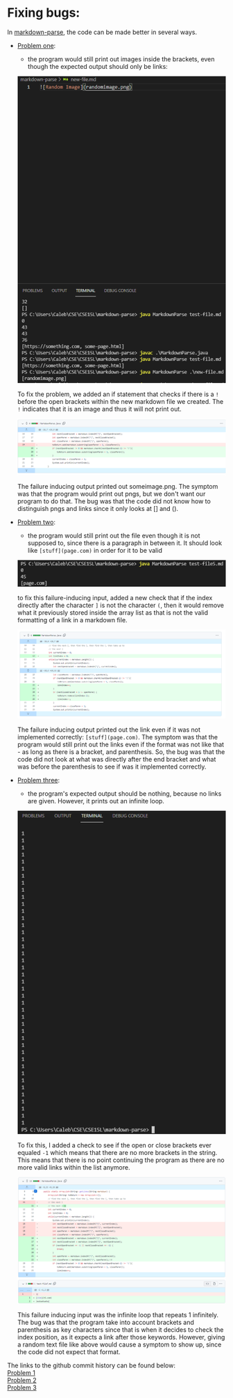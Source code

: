 # Fixing bugs:
In [markdown-parse](https://github.com/catliba/markdown-parse), the code can be made better in several ways. 

* [Problem one](https://raw.githubusercontent.com/catliba/markdown-parse/main/new-file.md):
    * the program would still print out images inside the brackets, even though the expected output should only be links: 

    ![Image](problem1.png)

    To fix the problem, we added an if statement that checks if there is a ```!``` before the open brackets within the new markdown file we created. The ```!``` indicates that it is an image and thus it will not print out.

    ![Image](improve1.png)

    The failure inducing output printed out someimage.png. The symptom was that the program would print out pngs, but we don't want our program to do that. The bug was that the code did not know how to distinguish pngs and links since it only looks at [] and (). 

* [Problem two](https://raw.githubusercontent.com/catliba/markdown-parse/main/test-file5.md):
    * the program would still print out the file even though it is not supposed to, since there is a paragraph in between it. 
    It should look like ```[stuff](page.com)``` in order for it to be valid

    ![Image](problem2.png)

    to fix this failure-inducing input, added a new check that if the index directly after the character ```]``` is not the character ```(```, then it would remove what it previously stored inside the array list as that is not the valid formatting of a link in a markdown file. 

    ![Image](improve2.png)

    The failure inducing output printed out the link even if it was not implemented correctly:  ```[stuff](page.com)```. The symptom was that the program would still print out the links even if the format was not like that - as long as there is a bracket, and parenthesis. So, the bug was that the code did not look at what was directly after the end bracket and what was before the parenthesis to see if was it implemented correctly.

* [Problem three](https://raw.githubusercontent.com/catliba/markdown-parse/main/test-file7.md):
    * the program's expected output should be nothing, because no links are given. However, it prints out an infinite loop.

    ![Image](problem3.png)

    To fix this, I added a check to see if the open or close brackets ever equaled ```-1``` which means that there are no more brackets in the string. This means that there is no point continuing the program as there are no more valid links within the list anymore.

    ![Image](improve3.png)

    This failure inducing input was the infinite loop that repeats 1 infinitely. The bug was that the program take into account brackets and parenthesis as key characters since that is when it decides to check the index position, as it expects a link after those keywords. However, giving a random text file like above would cause a symptom to show up, since the code did not expect that format. 

The links to the github commit history can be found below: \
[Problem 1](https://github.com/catliba/markdown-parse/commit/ab7c784896f88c458dd058fbceeecdb76dfdf6a7) \
[Problem 2](https://github.com/catliba/markdown-parse/commit/4ce20aeeb47db0866b04e5b86cf3dc606b78683f) \
[Problem 3](https://github.com/catliba/markdown-parse/commit/13e88f95664f4df16010ad25d28f17e2f15244b0) 
